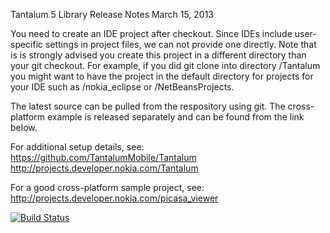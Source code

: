 Tantalum 5 Library Release Notes
March 15, 2013

You need to create an IDE project after checkout. Since IDEs include user-specific
settings in project files, we can not provide one directly. Note that is is strongly
advised you create this project in a different directory than your git checkout.
For example, if you did git clone into directory <myhomedir>/Tantalum you might want
to have the project in the default directory for projects for your IDE such as 
<myhomedir>/nokia_eclipse or <myhomedir>/NetBeansProjects.

The latest source can be pulled from the respository using git. The
cross-platform example is released separately and can be found from the link below.

For additional setup details, see:
   https://github.com/TantalumMobile/Tantalum
   http://projects.developer.nokia.com/Tantalum

For a good cross-platform sample project, see:
   http://projects.developer.nokia.com/picasa_viewer

[![Build Status](https://travis-ci.org/TantalumMobile/Tantalum.png)](https://travis-ci.org/TantalumMobile/Tantalum)



